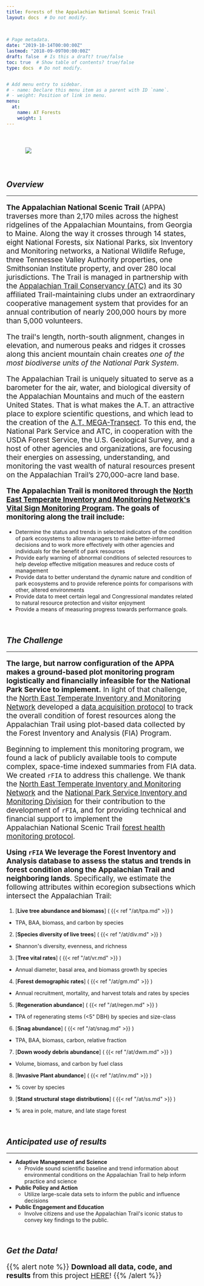 ```yaml
---
title: Forests of the Appalachian National Scenic Trail
layout: docs  # Do not modify.

  
  
# Page metadata.
date: "2019-10-14T00:00:00Z"
lastmod: "2018-09-09T00:00:00Z"
draft: false  # Is this a draft? true/false
toc: true  # Show table of contents? true/false
type: docs  # Do not modify.


# Add menu entry to sidebar.
# - name: Declare this menu item as a parent with ID `name`.
# - weight: Position of link in menu.
menu:
  at:
    name: AT Forests
    weight: 1
---
```

<style>

p    {font-size: 19px;}

</style>

<img src="/img/ATC_Humpbackrocks.jpg" hspace = 50 vspace = 40>

## _**Overview**_
___


**The Appalachian National Scenic Trail** (APPA) traverses more than 2,170 miles across the highest ridgelines of the Appalachian Mountains, from Georgia to Maine. Along the way it crosses through 14 states, eight National Forests, six National Parks, six Inventory and Monitoring networks, a National Wildlife Refuge, three Tennessee Valley Authority properties, one Smithsonian Institute property, and over 280 local jurisdictions. The Trail is managed in partnership with the <a href="http://www.appalachiantrail.org/" target="_blank">Appalachian Trail Conservancy (ATC)</a> and its 30 affiliated Trail-maintaining clubs under an extraordinary cooperative management system that provides for an annual contribution of nearly 200,000 hours by more than 5,000 volunteers.

The trail's length, north-south alignment, changes in elevation, and numerous peaks and ridges it crosses along this ancient mountain chain creates *one of the most biodiverse units of the National Park System*.

The Appalachian Trail is uniquely situated to serve as a barometer for the air, water, and biological diversity of the Appalachian Mountains and much of the eastern United States. That is what makes the A.T. an attractive place to explore scientific questions, and which lead to the creation of the <a href="https://www.nps.gov/im/netn/appa.htm" style="color:##003399" target="_blank">A.T. MEGA-Transect</a>. To this end, the National Park Service and ATC, in cooperation with the USDA Forest Service, the U.S. Geological Survey, and a host of other agencies and organizations, are focusing their energies on assessing, understanding, and monitoring the vast wealth of natural resources present on the Appalachian Trail’s 270,000-acre land base.



**The Appalachian Trail is monitored through the <a href="https://www.nps.gov/im/netn/index.htm" target="_blank">North East Temperate Inventory and Monitoring Network's</a> <a href="https://irma.nps.gov/DataStore/Reference/Profile/2170918" target="_blank">Vital Sign Monitoring Program</a>. The goals of monitoring along the trail include:**



* Determine the status and trends in selected indicators of the condition of park ecosystems to allow managers to make better-informed decisions and to work more effectively with other agencies and individuals for the benefit of park resources
* Provide early warning of abnormal conditions of selected resources to help develop effective mitigation measures and reduce costs of management
* Provide data to better understand the dynamic nature and condition of park ecosystems and to provide reference points for comparisons with other, altered environments
* Provide data to meet certain legal and Congressional mandates related to natural resource protection and visitor enjoyment
* Provide a means of measuring progress towards performance goals.


<br>

## _**The Challenge**_
___
**The large, but narrow configuration of the APPA makes a ground-based plot monitoring program logistically and financially infeasible for the National Park Service to implement.** In light of that challenge, the <a href="https://www.nps.gov/im/netn/index.htm" target="_blank">North East Temperate Inventory and Monitoring Network</a> developed a <a href="https://irma.nps.gov/DataStore/Reference/Profile/2257434" target="_blank">data acquisition protocol</a> to track the overall condition of forest resources along the Appalachian Trail using plot-based data collected by the Forest Inventory and Analysis (FIA) Program. 

Beginning to implement this monitoring program, we found a lack of publicly available tools to compute complex, space-time indexed summaries from FIA data. We created `rFIA` to address this challenge. We thank the <a href="https://www.nps.gov/im/netn/index.htm" target="_blank">North East Temperate Inventory and Monitoring Network</a> and the <a href="https://www.nps.gov/im/index.htm" target="_blank">National Park Service Inventory and Monitoring Division</a> for their contribution to the development of `rFIA`, and for providing technical and financial support to implement the 	
Appalachian National Scenic Trail <a href="https://irma.nps.gov/DataStore/Reference/Profile/2257434" target="_blank">forest health monitoring protocol</a>.

**Using `rFIA` We leverage the Forest Inventory and Analysis database to assess the status and trends in forest condition along the Appalachian Trail and neighboring lands**. Specifically, we estimate the following attributes within ecoregion subsections which intersect the Appalachian Trail: 

1. [**Live tree abundance and biomass**] ( {{< ref "/at/tpa.md" >}} )
  + TPA, BAA, biomass, and carbon by species
2. [**Species diversity of live trees**] ( {{< ref "/at/div.md" >}} )
  + Shannon's diversity, evenness, and richness
3. [**Tree vital rates**] ( {{< ref "/at/vr.md" >}} )
  + Annual diameter, basal area, and biomass growth by species
4. [**Forest demographic rates**] ( {{< ref "/at/gm.md" >}} )
  + Annual recruitment, mortality, and harvest totals and rates by species
5. [**Regeneration abundance**] ( {{< ref "/at/regen.md" >}} )
  + TPA of regenerating stems (<5" DBH) by species and size-class
6. [**Snag abundance**] ( {{< ref "/at/snag.md" >}} )
  + TPA, BAA, biomass, carbon, relative fraction
7. [**Down woody debris abundance**] ( {{< ref "/at/dwm.md" >}} ) 
  + Volume, biomass, and carbon by fuel class
8. [**Invasive Plant abundance**] ( {{< ref "/at/inv.md" >}} )
  + % cover by species
9. [**Stand structural stage distributions**] ( {{< ref "/at/ss.md" >}} )
  + % area in pole, mature, and late stage forest

<br>



## _**Anticipated use of results**_
___
* **Adaptive Management and Science**
  + Provide sound scientific baseline and trend information about environmental conditions on the Appalachian Trail to help inform practice and science
* **Public Policy and Action**
  + Utilize large-scale data sets to inform the public and influence decisions
* **Public Engagement and Education** 
  + Involve citizens and use the Appalachian Trail's iconic status to convey key findings to the public.


<br>

## _**Get the Data!**_  
{{% alert note %}}
**Download all data, code, and results** from this project <a href="/files/AT_Summary.zip" target="_blank">HERE</a>!
{{% /alert %}}

